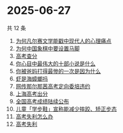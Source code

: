 # 2025-06-27

共 12 条

<!-- BEGIN -->
<!-- 最后更新时间 Fri Jun 27 2025 13:10:54 GMT+0800 (China Standard Time) -->

1. [为何凡尔赛文学能戳中现代人的心理痛点](https://www.zhihu.com/search?q=为何凡尔赛文学能戳中现代人的心理痛点)
1. [为何中国象棋中要设置马脚](https://www.zhihu.com/search?q=为何中国象棋中要设置马脚)
1. [高考查分](https://www.zhihu.com/search?q=高考查分)
1. [你心目中最伟大的十部小说是什么](https://www.zhihu.com/search?q=你心目中最伟大的十部小说是什么)
1. [你被爸妈打得最惨的一次是因为什么](https://www.zhihu.com/search?q=你被爸妈打得最惨的一次是因为什么)
1. [虾是海蟑螂吗](https://www.zhihu.com/search?q=虾是海蟑螂吗)
1. [网传那尔那茜高考定向委培违约](https://www.zhihu.com/search?q=网传那尔那茜高考定向委培违约)
1. [上海高考出分](https://www.zhihu.com/search?q=上海高考出分)
1. [全国高考成绩陆续公布](https://www.zhihu.com/search?q=全国高考成绩陆续公布)
1. [儿童「学步鞋」宣称能减少摔跤、矫正步态](https://www.zhihu.com/search?q=儿童「学步鞋」宣称能减少摔跤、矫正步态)
1. [高考失利怎么办](https://www.zhihu.com/search?q=高考失利怎么办)
1. [高考失利](https://www.zhihu.com/search?q=高考失利)

<!-- END -->
